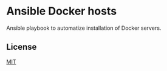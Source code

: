 Ansible Docker hosts
===

Ansible playbook to automatize installation of Docker servers.

## License
[MIT](/LICENSE)
